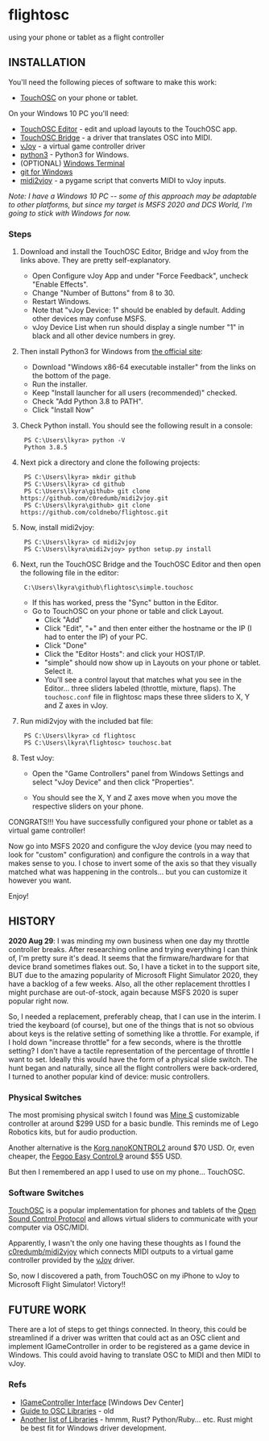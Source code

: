 # flightosc
using your phone or tablet as a flight controller


## INSTALLATION

You'll need the following pieces of software to make this work:

* [TouchOSC](https://hexler.net/products/touchosc) on your phone or tablet.

On your Windows 10 PC you'll need:

* [TouchOSC Editor](https://hexler.net/products/touchosc#downloads) - edit and upload layouts to the TouchOSC app.
* [TouchOSC Bridge](https://hexler.net/products/touchosc#downloads) - a driver that translates OSC into MIDI.
* [vJoy](http://vjoystick.sourceforge.net/site/) - a virtual game controller driver
* [python3](https://www.python.org/downloads/release/python-385/) - Python3 for Windows.
* (OPTIONAL) [Windows Terminal](https://www.microsoft.com/en-us/p/windows-terminal/9n0dx20hk701?activetab=pivot:overviewtab)
* [git for Windows](https://gitforwindows.org/)
* [midi2vjoy](https://github.com/c0redumb/midi2vjoy) - a pygame script that converts MIDI to vJoy inputs.


_Note: I have a Windows 10 PC -- some of this approach may be adaptable to other platforms, but since my target is MSFS 2020 and DCS World, I'm going to stick with Windows for now._


### Steps

1. Download and install the TouchOSC Editor, Bridge and vJoy from the links above. They are pretty self-explanatory.

	* Open Configure vJoy App and under "Force Feedback", uncheck "Enable Effects".
	* Change "Number of Buttons" from 8 to 30.
	* Restart Windows.
	* Note that "vJoy Device: 1" should be enabled by default.  Adding other devices may confuse MSFS.
	* vJoy Device List when run should display a single number "1" in black and all other device numbers in grey.

2. Then install Python3 for Windows from [the official site](https://www.python.org/downloads/release/python-385/):

	* Download "Windows x86-64 executable installer" from the links on the bottom of the page.
	* Run the installer.
	* Keep "Install launcher for all users (recommended)" checked.
	* Check "Add Python 3.8 to PATH".
	* Click "Install Now"

3. Check Python install.  You should see the following result in a console:
		
		PS C:\Users\lkyra> python -V
		Python 3.8.5

4. Next pick a directory and clone the following projects:

		PS C:\Users\lkyra> mkdir github
		PS C:\Users\lkyra> cd github
		PS C:\Users\lkyra\github> git clone https://github.com/c0redumb/midi2vjoy.git
		PS C:\Users\lkyra\github> git clone https://github.com/coldnebo/flightosc.git

5. Now, install midi2vjoy:

		PS C:\Users\lkyra> cd midi2vjoy
		PS C:\Users\lkyra\midi2vjoy> python setup.py install		

6. Next, run the TouchOSC Bridge and the TouchOSC Editor and then open the following file in the editor:

		C:\Users\lkyra\github\flightosc\simple.touchosc

   * If this has worked, press the "Sync" button in the Editor.
   * Go to TouchOSC on your phone or table and click Layout.
     * Click "Add"
     * Click "Edit", "+" and then enter either the hostname or the IP (I had to enter the IP) of your PC.
     * Click "Done"
     * Click the "Editor Hosts": and click your HOST/IP.
     * "simple" should now show up in Layouts on your phone or tablet. Select it.
     * You'll see a control layout that matches what you see in the Editor... three sliders labeled (throttle, mixture, flaps).  The `touchosc.conf` file in flightosc maps these three sliders to X, Y and Z axes in vJoy.

7. Run midi2vjoy with the included bat file:

		PS C:\Users\lkyra> cd flightosc
		PS C:\Users\lkyra\flightosc> touchosc.bat

8. Test vJoy:

	* Open the "Game Controllers" panel from Windows Settings and select "vJoy Device" and then click "Properties".

	* You should see the X, Y and Z axes move when you move the respective sliders on your phone.

CONGRATS!!! You have successfully configured your phone or tablet as a virtual game controller!

Now go into MSFS 2020 and configure the vJoy device (you may need to look for "custom" configuration) and configure the controls in a way that makes sense to you.  I chose to invert some of the axis so that they visually matched what was happening in the controls... but you can customize it however you want.

Enjoy!


## HISTORY

**2020 Aug 29**: I was minding my own business when one day my throttle controller breaks.  After researching online and trying everything I can think of, I'm pretty sure it's dead. It seems that the firmware/hardware for that device brand sometimes flakes out. So, I have a ticket in to the support site, BUT due to the amazing popularity of Microsoft Flight Simulator 2020, they have a backlog of a few weeks. Also, all the other replacement throttles I might purchase are out-of-stock, again because MSFS 2020 is super popular right now.

So, I needed a replacement, preferably cheap, that I can use in the interim.  I tried the keyboard (of course), but one of the things that is not so obvious about keys is the relative setting of something like a throttle.  For example, if I hold down "increase throttle" for a few seconds, where is the throttle setting?  I don't have a tactile representation of the percentage of throttle I want to set.  Ideally this would have the form of a physical slide switch.  The hunt began and naturally, since all the flight controllers were back-ordered, I turned to another popular kind of device: music controllers.

### Physical Switches

The most promising physical switch I found was [Mine S](https://special-waves.com/) customizable controller at around $299 USD for a basic bundle. This reminds me of Lego Robotics kits, but for audio production. 

Another alternative is the [Korg nanoKONTROL2](https://www.korg.com/us/products/computergear/nanokontrol2/) around $70 USD.  Or, even cheaper, the [Fegoo Easy Control.9](https://www.amazon.com/Fegoo-Control-9-Portable-Slim-Line-Controller/dp/B08CT918Z6/) around $55 USD.

But then I remembered an app I used to use on my phone... TouchOSC.

### Software Switches

[TouchOSC](https://hexler.net/products/touchosc) is a popular implementation for phones and tablets of the [Open Sound Control Protocol](http://opensoundcontrol.org/) and allows virtual sliders to communicate with your computer via OSC/MIDI.

Apparently, I wasn't the only one having these thoughts as I found the [c0redumb/midi2vjoy](https://github.com/c0redumb/midi2vjoy) which connects MIDI outputs to a virtual game controller provided by the [vJoy](http://vjoystick.sourceforge.net/site/) driver.

So, now I discovered a path, from TouchOSC on my iPhone to vJoy to Microsoft Flight Simulator! Victory!!


## FUTURE WORK

There are a lot of steps to get things connected.  In theory, this could be streamlined if a driver was written that could act as an OSC client and implement IGameController in order to be registered as a game device in Windows.  This could avoid having to translate OSC to MIDI and then MIDI to vJoy.

### Refs

* [IGameController Interface](https://docs.microsoft.com/en-us/uwp/api/Windows.Gaming.Input.IGameController?view=winrt-19041) [Windows Dev Center]
* [Guide to OSC Libraries](http://opensoundcontrol.org/guide-osc-libraries) - old
* [Another list of Libraries](https://wiki.thingsandstuff.org/OSC#Programming) - hmmm, Rust? Python/Ruby... etc.  Rust might be best fit for Windows driver development.
